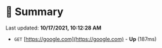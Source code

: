 # 📖 Summary
Last updated: **10/17/2021, 10:12:28 AM**

- `GET` [https://google.com](https://google.com) - **Up** (187ms)
